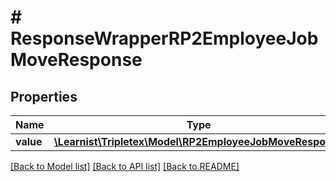 # # ResponseWrapperRP2EmployeeJobMoveResponse

## Properties

Name | Type | Description | Notes
------------ | ------------- | ------------- | -------------
**value** | [**\Learnist\Tripletex\Model\RP2EmployeeJobMoveResponse**](RP2EmployeeJobMoveResponse.md) |  | [optional]

[[Back to Model list]](../../README.md#models) [[Back to API list]](../../README.md#endpoints) [[Back to README]](../../README.md)
